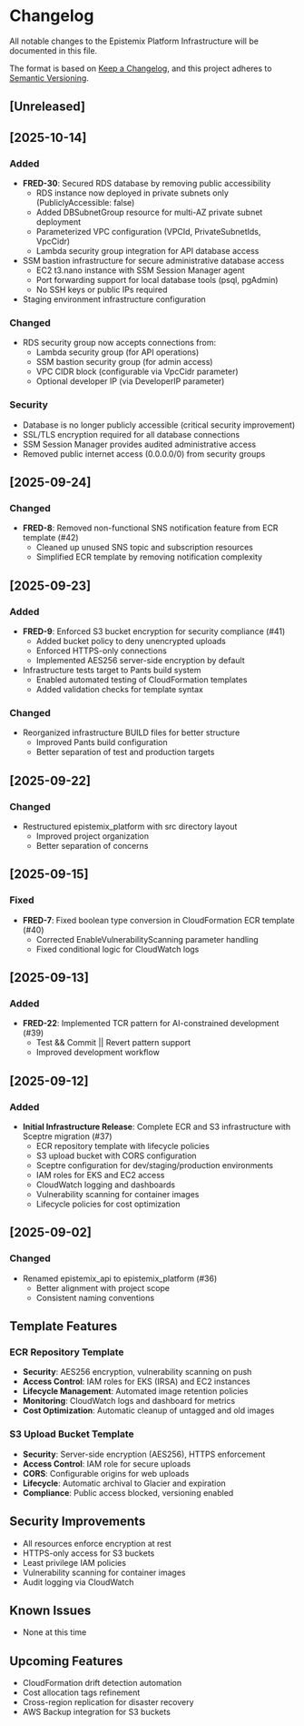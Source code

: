 # Changelog

All notable changes to the Epistemix Platform Infrastructure will be documented in this file.

The format is based on [Keep a Changelog](https://keepachangelog.com/en/1.0.0/),
and this project adheres to [Semantic Versioning](https://semver.org/spec/v2.0.0.html).

## [Unreleased]

## [2025-10-14]

### Added
- **FRED-30**: Secured RDS database by removing public accessibility
  - RDS instance now deployed in private subnets only (PubliclyAccessible: false)
  - Added DBSubnetGroup resource for multi-AZ private subnet deployment
  - Parameterized VPC configuration (VPCId, PrivateSubnetIds, VpcCidr)
  - Lambda security group integration for API database access
- SSM bastion infrastructure for secure administrative database access
  - EC2 t3.nano instance with SSM Session Manager agent
  - Port forwarding support for local database tools (psql, pgAdmin)
  - No SSH keys or public IPs required
- Staging environment infrastructure configuration

### Changed
- RDS security group now accepts connections from:
  - Lambda security group (for API operations)
  - SSM bastion security group (for admin access)
  - VPC CIDR block (configurable via VpcCidr parameter)
  - Optional developer IP (via DeveloperIP parameter)

### Security
- Database is no longer publicly accessible (critical security improvement)
- SSL/TLS encryption required for all database connections
- SSM Session Manager provides audited administrative access
- Removed public internet access (0.0.0.0/0) from security groups

## [2025-09-24]

### Changed
- **FRED-8**: Removed non-functional SNS notification feature from ECR template (#42)
  - Cleaned up unused SNS topic and subscription resources
  - Simplified ECR template by removing notification complexity

## [2025-09-23]

### Added
- **FRED-9**: Enforced S3 bucket encryption for security compliance (#41)
  - Added bucket policy to deny unencrypted uploads
  - Enforced HTTPS-only connections
  - Implemented AES256 server-side encryption by default
- Infrastructure tests target to Pants build system
  - Enabled automated testing of CloudFormation templates
  - Added validation checks for template syntax

### Changed
- Reorganized infrastructure BUILD files for better structure
  - Improved Pants build configuration
  - Better separation of test and production targets

## [2025-09-22]

### Changed
- Restructured epistemix_platform with src directory layout
  - Improved project organization
  - Better separation of concerns

## [2025-09-15]

### Fixed
- **FRED-7**: Fixed boolean type conversion in CloudFormation ECR template (#40)
  - Corrected EnableVulnerabilityScanning parameter handling
  - Fixed conditional logic for CloudWatch logs

## [2025-09-13]

### Added
- **FRED-22**: Implemented TCR pattern for AI-constrained development (#39)
  - Test && Commit || Revert pattern support
  - Improved development workflow

## [2025-09-12]

### Added
- **Initial Infrastructure Release**: Complete ECR and S3 infrastructure with Sceptre migration (#37)
  - ECR repository template with lifecycle policies
  - S3 upload bucket with CORS configuration
  - Sceptre configuration for dev/staging/production environments
  - IAM roles for EKS and EC2 access
  - CloudWatch logging and dashboards
  - Vulnerability scanning for container images
  - Lifecycle policies for cost optimization

## [2025-09-02]

### Changed
- Renamed epistemix_api to epistemix_platform (#36)
  - Better alignment with project scope
  - Consistent naming conventions

## Template Features

### ECR Repository Template
- **Security**: AES256 encryption, vulnerability scanning on push
- **Access Control**: IAM roles for EKS (IRSA) and EC2 instances
- **Lifecycle Management**: Automated image retention policies
- **Monitoring**: CloudWatch logs and dashboard for metrics
- **Cost Optimization**: Automatic cleanup of untagged and old images

### S3 Upload Bucket Template
- **Security**: Server-side encryption (AES256), HTTPS enforcement
- **Access Control**: IAM role for secure uploads
- **CORS**: Configurable origins for web uploads
- **Lifecycle**: Automatic archival to Glacier and expiration
- **Compliance**: Public access blocked, versioning enabled

## Security Improvements
- All resources enforce encryption at rest
- HTTPS-only access for S3 buckets
- Least privilege IAM policies
- Vulnerability scanning for container images
- Audit logging via CloudWatch

## Known Issues
- None at this time

## Upcoming Features
- CloudFormation drift detection automation
- Cost allocation tags refinement
- Cross-region replication for disaster recovery
- AWS Backup integration for S3 buckets